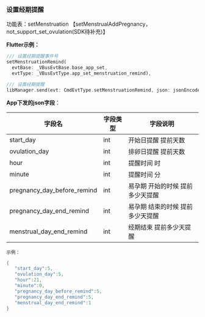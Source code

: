 ### 设置经期提醒


功能表：setMenstruation 【setMenstrualAddPregnancy，not_support_set_ovulation(SDK待补充)】

**Flutter示例：**

```dart
/// 设置经期提醒事件号
setMenstruationRemind(
  evtBase: _VBusEvtBase.base_app_set,
  evtType: _VBusEvtType.app_set_menstruation_remind),

/// 设置经期提醒
libManager.send(evt: CmdEvtType.setMenstruationRemind, json: jsonEncode(json));
```



**App下发的json字段**：

| 字段名                      | 字段类型 | 字段说明                         |
| --------------------------- | -------- | -------------------------------- |
| start_day                   | int      | 开始日提醒  提前天数             |
| ovulation_day               | int      | 排卵日提醒 提前天数              |
| hour                        | int      | 提醒时间 时                      |
| minute                      | int      | 提醒时间 分                      |
| pregnancy_day_before_remind | int      | 易孕期 开始的时候 提前多少天提醒 |
| pregnancy_day_end_remind    | int      | 易孕期 结束的时候 提前多少天提醒 |
| menstrual_day_end_remind    | int      | 经期结束 提前多少天提醒          |

`示例：`


```c
{
   "start_day":5,
   "ovulation_day":5,
   "hour":21,
   "minute":0,
   "pregnancy_day_before_remind":5,
   "pregnancy_day_end_remind":5,
   "menstrual_day_end_remind":1
}
```

